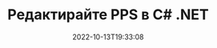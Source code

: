 ---
############################# Static ############################
layout: "auto-gen-editor"
date: 2022-10-13T19:33:08
draft: false
otherformats: doc docx docm dotx xls xlsx xlsm ppt pptx pptm mobi epub html mhtml txt xml csv pdf xps msg

############################# Head ############################
head_title: "PPS Editor — Редактирайте PPS в C# .NET"
head_description: "Как да редактирате PPS в C# .NET с помощта на няколко реда код? Използвайте API за обработка на документи на GroupDocs, за да редактирате, актуализирате и запазвате 30+ файлови формата."

############################# Header ############################
title: "Редактирайте PPS в C# .NET"
description: "Ефективно и стабилно PPS редактиране с помощта на GroupDocs.Editor от страна на сървъра за API на C# .NET, без използването на софтуер като Microsoft или Open Office."
bg_image: "https://cms.admin.containerize.com/templates/aspose/App_Themes/V3/images/bg/header1.png"
bg_overlay: false
button:
    enable: true
    icon: "fas fa-arrow-down"
    label: "Изтеглете безплатна пробна версия"
    link: "https://downloads.groupdocs.com/editor/net"

############################# SubMenu ############################
submenu:
    enable: true

    left:
        img_alt: "GroupDocs.Editor for .NET"
        image: "https://cms.admin.containerize.com/templates/groupdocs/images/product-logos/90x90-noborder/groupdocs-editor-net.png"
        product: "GroupDocs.Editor"
        platform: ".NET"

    middle:
        button:

            # button loop
            - link: "https://apireference.groupdocs.com/editor/net"
              text: "Справка за API"

            # button loop
            - link: "https://github.com/groupdocs-editor"
              text: "Примери за кодове"

            # button loop
            - link: "https://products.groupdocs.app/editor/family"
              text: "Демонстрации на живо"

            # button loop
            - link: "https://purchase.groupdocs.com/pricing/editor/net"
              text: "Ценообразуване"

    right:
        link_download: "https://downloads.groupdocs.com/editor"
        link_learn: "https://docs.groupdocs.com/editor/net"
        link_buy: "https://purchase.groupdocs.com"

############################# About ############################
about:
    enable: true
    title: "Относно API на GroupDocs.Editor for .NET"
    content: |
        [GroupDocs.Editor for .NET](/bg/editor/net/) API е правилен избор за редактиране на документи и презентации на Microsoft Word, Excel, PowerPoint, Open Office. GroupDocs.Editor е самостоятелен API, който е подходящ за сървърни и бек-енд системи, където се изисква висока производителност. Не зависи от никакъв софтуер като Microsoft или Open Office.

############################# Steps ############################
steps:
    enable: true
    title_left: "Стъпки за редактиране на PPS в C#"
    content_left: |
        [GroupDocs.Editor for .NET](/bg/editor/net/) предоставя лесен и ясен начин за разработчиците да редактират файловете PPS с помощта на няколко реда код.
        * Създайте екземпляр на клас „Редактор“ със задължителен файлов път или поток от байтове и незадължителен клас „PresentationLoadOptions“ и заредете файла PPS
        * Създайте и задайте екземпляр на класа `PresentationEditOptions` за файловия формат PPS
        * Извикайте метода `Editor.Edit()` и получете PPS документ в HTML формат, който може лесно да се редактира с всеки WYSIWYG-редактор.
        * Извикайте метода `Editor.Save()` и запазете редактирания файл PPS с помощта на класа `PresentationSaveOptions`

        
    title_right: "Системни изисквания"
    content_right: |
        Основно редактиране на документ с API на GroupDocs.Editor for .NET може да се извърши чрез прилагане на няколко лесни стъпки. Нашите API се поддържат на всички основни платформи и операционни системи. Преди да изпълните кода по-долу, моля, уверете се, че имате следните предпоставки, инсталирани на вашата система.

        * Операционни системи: Microsoft Windows, Linux, MacOS
        * Среди за разработка: Microsoft Visual Studio, Xamarin, MonoDevelop
        * Рамки: .NET Framework, .NET Standard, .NET Core, Mono
        * Вземете най-новата версия на GroupDocs.Editor for .NET, изтеглена от [NuGet](https://www.nuget.org/packages/groupdocs.editor)
        
    code: |        
        ```csharp
        // Load the PPS file into Editor with the optional PresentationLoadOptions
        Editor editor = new Editor("source.pps", delegate { return new PresentationLoadOptions(); });

        // Create and adjust the edit options
        PresentationEditOptions editOptions = new PresentationEditOptions();
        editOptions.SlideNumber = 1;//select a slide to edit

        // Open input PPS document for edit — obtain an intermediate document, that can be edited
        EditableDocument beforeEdit = editor.Edit(editOptions);

        // Grab PPS document content and associated resources from editable document
        string content = beforeEdit.GetEmbeddedHtml();

        // Send the content to WYSIWYG-editor, edit it there, and send edited content back to the server-side
        // This step simulates a such operation
        string updatedContent = content.Replace("Title", "Edited Title");

        // Grab edited content and resources from WYSIWYG-editor and create a new EditableDocument instance from it
        EditableDocument afterEdit = EditableDocument.FromMarkup(updatedContent, null);

        // Create a save options and select a desired output format
        PresentationSaveOptions saveOptions = new PresentationSaveOptions(Formats.PresentationFormats.Pps);

        // Save edited PPS document to the file
        editor.Save(afterEdit, "edited.pps", saveOptions);
        ```
        
############################# Demos ############################
demos:
    enable: true
    title: "PPS Редакторски демонстрации на живо"
    content: |
        Редактирайте PPS точно сега, като посетите уебсайта [GroupDocs.Editor Live Demos](https://products.groupdocs.app/editor/family).
        Демото на живо има следните предимства
        
############################# More Formats ############################
more_formats:
    enable: true
    title: "Други поддържани редактори"
    content: |
        Можете също да редактирате други файлови формати. Моля, вижте пълния списък по-долу.


############################# Back to top ###############################
back_to_top:
    enable: true
---